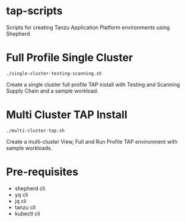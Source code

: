 # tap-scripts
Scripts for creating Tanzu Application Platform environments using Shepherd

# Full Profile Single Cluster
```
./single-cluster-testing-scanning.sh
```
Create a single cluster full profile TAP install with Testing and Scanning Supply Chain and a sample workload.

# Multi Cluster TAP Install
```
./multi-cluster-tap.sh
```
Create a multi-cluster View, Full and Run Profile TAP environment with sample workloads.


# Pre-requisites
- shepherd cli
- yq cli
- jq cli
- tanzu cli
- kubectl cli